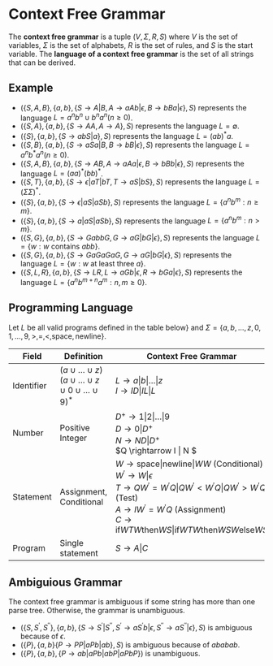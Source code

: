 # Context Free Grammar

The **context free grammar** is a tuple $(V, \Sigma, R, S)$ where $V$ is the set of variables, $\Sigma$ is the set of alphabets, $R$ is the set of rules, and $S$ is the start variable. The **language of a context free grammar** is the set of all strings that can be derived.

## Example

- $(\{ S, A, B \}, \{ a, b \}, \{ S \rightarrow A | B, A \rightarrow aAb | \epsilon, B \rightarrow bBa | \epsilon \}, S)$ represents the language $L = a^n b^n \cup b^n a^n (n \geq 0)$.
- $(\{ S, A \}, \{ a, b \}, \{ S \rightarrow AA, A \rightarrow A \}, S)$ represents the language $L = \emptyset$.
- $(\{ S \}, \{ a, b \}, \{ S \rightarrow abS | a \}, S)$ represents the language $L = (ab)^* a$.
- $(\{ S, B \}, \{ a, b \}, \{ S \rightarrow aSa | B, B \rightarrow bB | \epsilon \}, S)$ represents the language $L = a^n b^* a^n (n \geq 0)$.
- $(\{ S, A, B \}, \{ a, b \}, \{ S \rightarrow AB, A \rightarrow aAa |\epsilon, B \rightarrow bBb | \epsilon \}, S)$ represents the language $L = (aa)^{*} (bb)^{*}$.
- $(\{ S, T \}, \{ a, b \}, \{ S \rightarrow \epsilon | aT | bT, T \rightarrow aS | bS \}, S)$ represents the language $L = (\Sigma \Sigma)^{*}$.
- $(\{ S \}, \{ a, b \}, \{ S \rightarrow \epsilon | aS | aSb \}, S)$ represents the language $L = \{ a^n b^m: n \geq m \}$.
- $(\{ S \}, \{ a, b \}, \{ S \rightarrow a | aS | aSb \}, S)$ represents the language $L = \{ a^n b^m: n > m \}$.
- $(\{ S, G \}, \{ a, b \}, \{ S \rightarrow GabbG, G \rightarrow aG | bG | \epsilon \}, S)$ represents the language $L = \{ w: w \text{ contains } abb \}$.
- $(\{ S, G \}, \{ a, b \}, \{ S \rightarrow GaGaGaG, G \rightarrow aG | bG | \epsilon \}, S)$ represents the language $L = \{ w: w \text{ at least three } a \}$.
- $(\{ S, L, R \}, \{ a, b \}, \{ S \rightarrow LR, L \rightarrow aGb | \epsilon, R \rightarrow bGa|\epsilon \}, S)$ represents the language $L = \{ a^n b^{m + n} a^m: n, m \geq 0 \}$.

## Programming Language

Let $L$ be all valid programs defined in the table below} and $\Sigma = \{ a, b, \dots, z, 0, 1, \dots, 9, >, =, <, \text{space}, \text{newline} \}$.

|Field|Definition|Context Free Grammar|
|-|-|-|
|Identifier|$(a \cup \dots \cup z)(a\cup \dots \cup z \cup 0 \cup \dots \cup 9)^*$ |$L \rightarrow a\|b\|\dots\|z$ <br /> $I \rightarrow ID\|IL\|L$|
|Number|Positive Integer|$D^+ \rightarrow 1\|2\|\dots\|9$ <br /> $D \rightarrow 0\|D^+$ <br /> $N \rightarrow ND \| D^+$ <br /> $Q \rightarrow I \| N $|
|Statement|Assignment, Conditional| $W \rightarrow \text{space} \| \text{newline} \| WW$ (Conditional) <br /> $W^{'} \rightarrow W \| \epsilon$ <br /> $T \rightarrow QW^{'} = W^{'}Q \| QW^{'} < W^{'}Q \| QW^{'} > W^{'}Q$ (Test) <br /> $A \rightarrow IW^{'} = W^{'}Q$ (Assignment) <br /> $C \rightarrow \text{if}WTW\text{then}WS \| \text{if}WTW\text{then}WSW\text{else}WS$ |
|Program|Single statement|$S \rightarrow A\|C$|

## Ambiguious Grammar

The context free grammar is ambiguous if some string has more than one parse tree. Otherwise, the grammar is unambiguous.

- $(\{ S, S^{'}, S^{''} \}, \{ a, b \}, \{ S \rightarrow S^{'}|S^{''}, S^{'} \rightarrow {aS^{'}b}|\epsilon, S^{''} \rightarrow {aS^{''}}|\epsilon \}, S)$ is ambiguous because of $\epsilon$.
- $(\{ P \}, \{ a, b \} \{ P \rightarrow PP|aPb|ab \}, S)$ is ambiguous because of $ababab$.
- $(\{ P \}, \{ a, b \}, \{ P \rightarrow ab | aPb | abP | aPbP \})$ is unambiguous.
